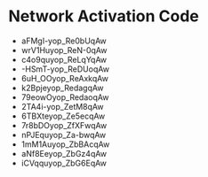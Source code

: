# Network Activation Code
* aFMgI-yop_Re0bUqAw
* wrV1Huyop_ReN-0qAw
* c4o9quyop_ReLqYqAw
* -HSmT-yop_ReDUoqAw
* 6uH_OOyop_ReAxkqAw
* k2Bpjeyop_RedagqAw
* 79eowOyop_RedaoqAw
* 2TA4i-yop_ZetM8qAw
* 6TBXteyop_Ze5ecqAw
* 7r8bDOyop_ZfXFwqAw
* nPJEquyop_Za-bwqAw
* 1mM1Auyop_ZbBAcqAw
* aNf8Eeyop_ZbGz4qAw
* iCVqquyop_ZbG6EqAw